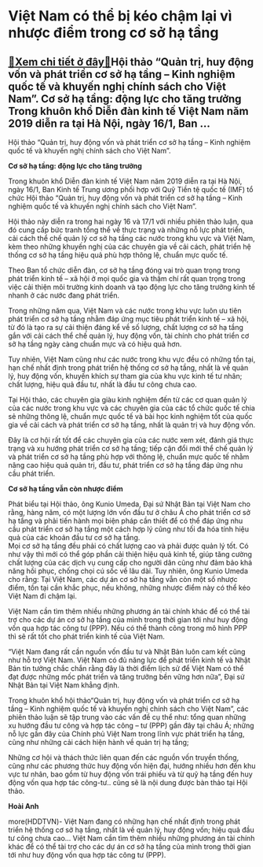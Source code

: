 Việt Nam có thể bị kéo chậm lại vì nhược điểm trong cơ sở hạ tầng
=================================================================

[:gift:Xem chi tiết ở đây:gift:](https://hddtvn.com/viet-nam-co-the-bi-keo-cham-lai-vi-nhuoc-diem-trong-co-so-ha-tang/)Hội thảo “Quản trị, huy động vốn và phát triển cơ sở hạ tầng – Kinh nghiệm quốc tế và khuyến nghị chính sách cho Việt Nam”. Cơ sở hạ tầng: động lực cho tăng trưởng Trong khuôn khổ Diễn đàn kinh tế Việt Nam năm 2019 diễn ra tại Hà Nội, ngày 16/1, Ban …
-----------------------------------------------------------------------------------------------------------------------------------------------------------------------------------------------------------------------------------------------------------







 






 Hội thảo “Quản trị, huy động vốn và phát triển cơ sở hạ tầng – Kinh nghiệm quốc tế và khuyến nghị chính sách cho Việt Nam”. 


**Cơ sở hạ tầng: động lực cho tăng trưởng**


 Trong khuôn khổ Diễn đàn kinh tế Việt Nam năm 2019 diễn ra tại Hà Nội, ngày 16/1, Ban Kinh tế Trung ương phối hợp với Quỹ Tiền tệ quốc tế (IMF) tổ chức Hội thảo “Quản trị, huy động vốn và phát triển cơ sở hạ tầng – Kinh nghiệm quốc tế và khuyến nghị chính sách cho Việt Nam”.


 Hội thảo này diễn ra trong hai ngày 16 và 17/1 với nhiều phiên thảo luận, qua đó cung cấp bức tranh tổng thể về thực trạng và những nỗ lực phát triển, cải cách thể chế quản lý cơ sở hạ tầng các nước trong khu vực và Việt Nam, kèm theo những khuyến nghị của các chuyên gia về cải cách, phát triển hệ thống cơ sở hạ tầng hiệu quả phù hợp thông lệ, chuẩn mực quốc tế.


 Theo Ban tổ chức diễn đàn, cơ sở hạ tầng đóng vai trò quan trọng trong phát triển kinh tế – xã hội ở mọi quốc gia và thậm chí rất quan trọng trong việc cải thiện môi trường kinh doanh và tạo động lực cho tăng trưởng kinh tế nhanh ở các nước đang phát triển. 


 Trong những năm qua, Việt Nam và các nước trong khu vực luôn ưu tiên phát triển cơ sở hạ tầng nhằm đáp ứng mục tiêu phát triển kinh tế – xã hội, từ đó là tạo ra sự cải thiện đáng kể về số lượng, chất lượng cơ sở hạ tầng gắn với cải cách thể chế quản lý, huy động vốn, tài chính cho phát triển cơ sở hạ tầng ngày càng chuẩn mực và có hiệu quả hơn.


 Tuy nhiên, Việt Nam cũng như các nước trong khu vực đều có những tồn tại, hạn chế nhất định trong phát triển hệ thống cơ sở hạ tầng, nhất là về quản lý, huy động vốn, khuyến khích sự tham gia của khu vực kinh tế tư nhân; chất lượng, hiệu quả đầu tư, nhất là đầu tư công chưa cao.


 Tại Hội thảo, các chuyên gia giàu kinh nghiệm đến từ các cơ quan quản lý của các nước trong khu vực và các chuyên gia của các tổ chức quốc tế chia sẻ những thông lệ, chuẩn mực quốc tế và bài học kinh nghiệm tốt của quốc gia về cải cách và phát triển cơ sở hạ tầng, nhất là quản trị và huy động vốn. 


 Đây là cơ hội rất tốt để các chuyên gia của các nước xem xét, đánh giá thực trạng và xu hướng phát triển cơ sở hạ tầng; tiếp cận đổi mới thể chế quản lý và phát triển cơ sở hạ tầng phù hợp với thông lệ, chuẩn mực quốc tế nhằm nâng cao hiệu quả quản trị, đầu tư, phát triển cơ sở hạ tầng đáp ứng nhu cầu phát triển.


 **Cơ sở hạ tầng vẫn còn nhược điểm**


 



Phát biểu tại Hội thảo, ông Kunio Umeda, Đại sứ Nhật Bản tại Việt Nam cho rằng, hàng năm, có một lượng lớn vốn đầu tư ở châu Á cho phát triển cơ sở hạ tầng và phải tiến hành mọi biện pháp cần thiết để có thể đáp ứng nhu cầu phát triển cơ sở hạ tầng một cách hợp lý cũng như tối đa hóa tính hiệu quả của các khoản đầu tư cơ sở hạ tầng.   
 Mọi cơ sở hạ tầng đều phải có chất lượng cao và phải được quản lý tốt. Có như vậy thì mới có thể góp phần cải thiện hiệu quả kinh tế, giúp tăng cường chất lượng của các dịch vụ cung cấp cho người dân cũng như đảm bảo khả năng hồi phục, chống chọi cú sốc về lâu dài. 
 Tuy nhiên, ông Kunio Umeda cho rằng: Tại Việt Nam, các dự án cơ sở hạ tầng vẫn còn một số nhược điểm, tồn tại cần khắc phục, nếu không, những nhược điểm này có thể kéo Việt Nam đi chậm lại. 


 Việt Nam cần tìm thêm nhiều những phương án tài chính khác để có thể tài trợ cho các dự án cơ sở hạ tầng của mình trong thời gian tới như huy động vốn qua hợp tác công tư (PPP). Nếu có thể thành công trong mô hình PPP thì sẽ rất tốt cho phát triển kinh tế của Việt Nam.


 “Việt Nam đang rất cần nguồn vốn đầu tư và Nhật Bản luôn cam kết cũng như hỗ trợ Việt Nam. Việt Nam có đủ năng lực để phát triển kinh tế và Nhật Bản tin tưởng chắc chắn rằng đây là thời điểm lịch sử để Việt Nam có thể đạt được những mốc phát triển và tăng trưởng bền vững hơn nữa”, Đại sứ Nhật Bản tại Việt Nam khẳng định.


 Trong khuôn khổ hội thảo“Quản trị, huy động vốn và phát triển cơ sở hạ tầng – Kinh nghiệm quốc tế và khuyến nghị chính sách cho Việt Nam”, các phiên thảo luận sẽ tập trung vào các vấn đề cụ thể như: tổng quan những xu hướng đầu tư công và hợp tác công – tư (PPP) gần đây tại châu Á; những nỗ lực gần đây của Chính phủ Việt Nam trong lĩnh vực phát triển hạ tầng, cũng như những cải cách hiện hành về quản trị hạ tầng; 


 Những cơ hội và thách thức liên quan đến các nguồn vốn truyền thống, cũng như các phương thức huy động vốn hiện đại, hướng nhiều hơn đến khu vực tư nhân, bao gồm từ huy động vốn trái phiếu và từ quỹ hạ tầng đến huy động vốn qua hợp tác công-tư.. cũng sẽ là nội dung được bàn thảo tại Hội thảo.




**Hoài Anh**



more(HDDTVN)- Việt Nam đang có những hạn chế nhất định trong phát triển hệ thống cơ sở hạ tầng, nhất là về quản lý, huy động vốn; hiệu quả đầu tư công chưa cao… Việt Nam cần tìm thêm nhiều những phương án tài chính khác để có thể tài trợ cho các dự án cơ sở hạ tầng của mình trong thời gian tới như huy động vốn qua hợp tác công tư (PPP).

